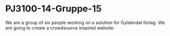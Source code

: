 PJ3100-14-Gruppe-15
===
We are a group of six people working on a solution for Gyldendal forlag. We are going to create a crowdsource inspired website.